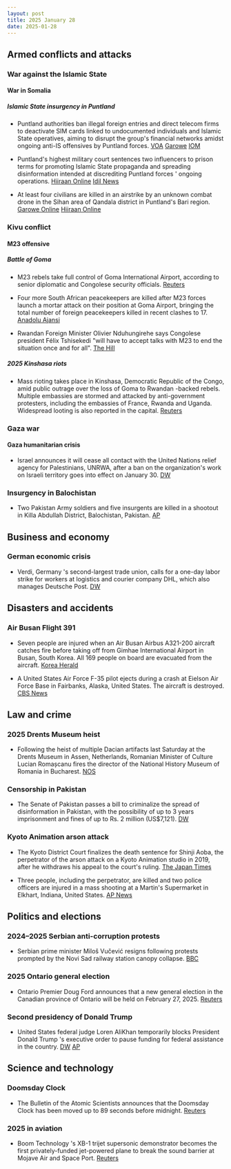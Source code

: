 ```yaml
---
layout: post
title: 2025 January 28
date: 2025-01-28
---
```


## Armed conflicts and attacks

### War against the Islamic State

#### War in Somalia

##### Islamic State insurgency in Puntland

- Puntland authorities ban illegal foreign entries and direct telecom firms to deactivate SIM cards linked to undocumented individuals and Islamic State operatives, aiming to disrupt the group's financial networks amidst ongoing anti-IS offensives by Puntland forces. [VOA](https://www.voanews.com/a/puntland-blocks-illegal-entry-of-foreigners-in-is-crackdown/7953395.html) [Garowe](https://www.garoweonline.com/en/news/puntland/somalia-puntland-crackdown-targets-isis-linked-foreigners) [IOM](https://dtm.iom.int/reports/somalia-border-point-flow-monitoring-november-2024)

- Puntland's highest military court sentences two influencers to prison terms for promoting Islamic State propaganda and spreading disinformation intended at discrediting Puntland forces ' ongoing operations. [Hiiraan Online](https://www.hiiraan.com/news4/2025/Jan/199996/puntland_sentences_two_social_media_influencers_for_supporting_isis.aspx) [Idil News](https://www.idilnews.com/puntland-military-court-sentences-two-men-for-promoting-isis-propaganda/)

- At least four civilians are killed in an airstrike by an unknown combat drone in the Sihan area of Qandala district in Puntland's Bari region. [Garowe Online](https://www.garoweonline.com/en/news/puntland/somalia-an-airstrike-kills-four-civilians-from-the-same-family-in-puntland) [Hiiraan Online](https://www.hiiraan.com/news4/2025/Jan/199995/unidentified_drone_strike_kills_four_civilians_near_isis_stronghold_in_bari_region.aspx)

### Kivu conflict

#### M23 offensive

##### Battle of Goma

- M23 rebels take full control of Goma International Airport, according to senior diplomatic and Congolese security officials. [Reuters](https://www.reuters.com/world/africa/congos-m23-rebels-control-goma-airport-diplomatic-security-sources-say-2025-01-28/)

- Four more South African peacekeepers are killed after M23 forces launch a mortar attack on their position at Goma Airport, bringing the total number of foreign peacekeepers killed in recent clashes to 17. [Anadolu Ajansi](https://www.aa.com.tr/en/africa/death-toll-among-peacekeepers-climbs-to-17-in-eastern-democratic-republic-of-congo/3464337)

- Rwandan Foreign Minister Olivier Nduhungirehe says Congolese president Félix Tshisekedi "will have to accept talks with M23 to end the situation once and for all". [The Hill](https://thehill.com/homenews/ap/ap-international/ap-congos-forces-try-to-slow-rwanda-backed-rebels-in-the-east-as-protests-break-out-in-the-capital/)

##### 2025 Kinshasa riots

- Mass rioting takes place in Kinshasa, Democratic Republic of the Congo, amid public outrage over the loss of Goma to Rwandan -backed rebels. Multiple embassies are stormed and attacked by anti-government protesters, including the embassies of France, Rwanda and Uganda. Widespread looting is also reported in the capital. [Reuters](https://www.reuters.com/world/africa/congo-protesters-attack-kinshasa-embassies-over-conflict-east-2025-01-28/)

### Gaza war

#### Gaza humanitarian crisis

- Israel announces it will cease all contact with the United Nations relief agency for Palestinians, UNRWA, after a ban on the organization's work on Israeli territory goes into effect on January 30. [DW](https://www.dw.com/en/israel-to-cease-all-contact-with-unrwa-aid-agency/a-71439020)

### Insurgency in Balochistan

- Two Pakistan Army soldiers and five insurgents are killed in a shootout in Killa Abdullah District, Balochistan, Pakistan. [AP](https://apnews.com/article/pakistan-militant-attack-security-post-balochistan-878ecfcbaf2174a672049b09226814c8)

## Business and economy

### German economic crisis

- Verdi, Germany 's second-largest trade union, calls for a one-day labor strike for workers at logistics and courier company DHL, which also manages Deutsche Post. [DW](https://www.dw.com/en/germany-verdi-union-calls-dhl-strike/a-71431352)

## Disasters and accidents

### Air Busan Flight 391

- Seven people are injured when an Air Busan Airbus A321-200 aircraft catches fire before taking off from Gimhae International Airport in Busan, South Korea. All 169 people on board are evacuated from the aircraft. [Korea Herald](https://www.koreaherald.com/article/10408402)

- A United States Air Force F-35 pilot ejects during a crash at Eielson Air Force Base in Fairbanks, Alaska, United States. The aircraft is destroyed. [CBS News](https://www.cbsnews.com/amp/news/f35-fighter-jet-crash-alaska-air-force-base/)

## Law and crime

### 2025 Drents Museum heist

- Following the heist of multiple Dacian artifacts last Saturday at the Drents Museum in Assen, Netherlands, Romanian Minister of Culture Lucian Romașcanu fires the director of the National History Museum of Romania in Bucharest. [NOS](https://nos.nl/artikel/2553649-verdachten-kunstroof-komen-uit-noord-holland-directeur-roemeens-museum-ontslagen)

### Censorship in Pakistan

- The Senate of Pakistan passes a bill to criminalize the spread of disinformation in Pakistan, with the possibility of up to 3 years imprisonment and fines of up to Rs. 2 million (US$7,121). [DW](https://www.dw.com/en/pakistan-social-media-fake-news-law/a-71433026)

### Kyoto Animation arson attack

- The Kyoto District Court finalizes the death sentence for Shinji Aoba, the perpetrator of the arson attack on a Kyoto Animation studio in 2019, after he withdraws his appeal to the court's ruling. [The Japan Times](https://www.japantimes.co.jp/news/2025/01/28/japan/crime-legal/kyoani-death-penalty-finalized/)

- Three people, including the perpetrator, are killed and two police officers are injured in a mass shooting at a Martin's Supermarket in Elkhart, Indiana, United States. [AP News](https://apnews.com/article/grocery-store-shooting-police-elkhart-indiana-92f58b0f4dce09296dab6e5e80431735)

## Politics and elections

### 2024–2025 Serbian anti-corruption protests

- Serbian prime minister Miloš Vučević resigns following protests prompted by the Novi Sad railway station canopy collapse. [BBC](https://www.bbc.com/news/articles/c1m5x1j3p2yo)

### 2025 Ontario general election

- Ontario Premier Doug Ford announces that a new general election in the Canadian province of Ontario will be held on February 27, 2025. [Reuters](https://www.reuters.com/world/americas/canadas-most-populous-province-ontario-vote-feb-27-2025-01-28/)

### Second presidency of Donald Trump

- United States federal judge Loren AliKhan temporarily blocks President Donald Trump 's executive order to pause funding for federal assistance in the country. [DW](https://www.dw.com/en/us-judge-temporarily-blocks-trumps-freeze-on-federal-aid/a-71440078) [AP](https://apnews.com/article/donald-trump-pause-federal-grants-aid-f9948b9996c0ca971f0065fac85737ce)

## Science and technology

### Doomsday Clock

- The Bulletin of the Atomic Scientists announces that the Doomsday Clock has been moved up to 89 seconds before midnight. [Reuters](https://www.reuters.com/world/atomic-scientists-adjust-doomsday-clock-closer-than-ever-midnight-2025-01-28/)

### 2025 in aviation

- Boom Technology 's XB-1 trijet supersonic demonstrator becomes the first privately-funded jet-powered plane to break the sound barrier at Mojave Air and Space Port. [Reuters](https://www.reuters.com/business/aerospace-defense/boom-supersonic-xb-1-breaks-sound-barrier-over-mojave-desert-2025-01-28/)